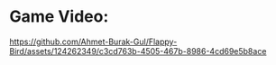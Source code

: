 # Game Video:
https://github.com/Ahmet-Burak-Gul/Flappy-Bird/assets/124262349/c3cd763b-4505-467b-8986-4cd69e5b8ace

